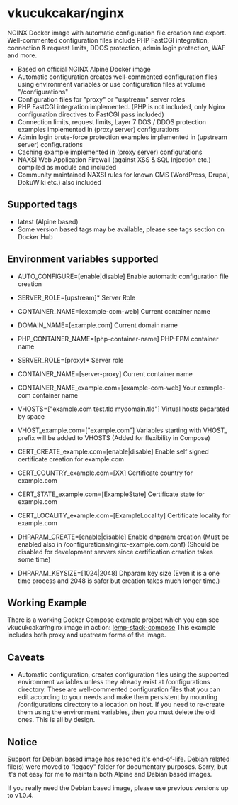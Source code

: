 # vkucukcakar/nginx

NGINX Docker image with automatic configuration file creation and export.
Well-commented configuration files include PHP FastCGI integration, connection & request limits, DDOS protection, admin login protection, WAF and more. 

* Based on official NGINX Alpine Docker image
* Automatic configuration creates well-commented configuration files using environment variables or use configuration files at volume "/configurations"
* Configuration files for "proxy" or "usptream" server roles
* PHP FastCGI integration implemented. (PHP is not included, only Nginx configuration directives to FastCGI pass included)
* Connection limits, request limits, Layer 7 DOS / DDOS protection examples implemented in (proxy server) configurations
* Admin login brute-force protection examples implemented in (upstream server) configurations
* Caching example implemented in (proxy server) configurations
* NAXSI Web Application Firewall (against XSS & SQL Injection etc.) compiled as module and included
* Community maintained NAXSI rules for known CMS (WordPress, Drupal, DokuWiki etc.) also included

## Supported tags

* latest (Alpine based)
* Some version based tags may be available, please see tags section on Docker Hub

## Environment variables supported

* AUTO_CONFIGURE=[enable|disable]
	Enable automatic configuration file creation
	
* SERVER_ROLE=[upstream]*
	Server Role
* CONTAINER_NAME=[example-com-web]
	Current container name
* DOMAIN_NAME=[example.com]
	Current domain name
* PHP_CONTAINER_NAME=[php-container-name]
	PHP-FPM container name

* SERVER_ROLE=[proxy]*
	Server role
* CONTAINER_NAME=[server-proxy]
	Current container name
* CONTAINER_NAME_example.com=[example-com-web]
	Your example-com container name
* VHOSTS=["example.com test.tld mydomain.tld"]
	Virtual hosts separated by space
* VHOST_example.com=["example.com"]
	Variables starting with VHOST_ prefix will be added to VHOSTS (Added for flexibility in Compose)
* CERT_CREATE_example.com=[enable|disable]
	Enable self signed certificate creation for example.com
* CERT_COUNTRY_example.com=[XX]
	Certificate country for example.com
* CERT_STATE_example.com=[ExampleState]
	Certificate state for example.com
* CERT_LOCALITY_example.com=[ExampleLocality]
	Certificate locality for example.com

* DHPARAM_CREATE=[enable|disable]
	Enable dhparam creation (Must be enabled also in /configurations/nginx-example.com.conf) (Should be disabled for development servers since certification creation takes some time)
* DHPARAM_KEYSIZE=[1024|2048]
	Dhparam key size (Even it is a one time process and 2048 is safer but creation takes much longer time.)
	
## Working Example

There is a working Docker Compose example project which you can see vkucukcakar/nginx image in action: [lemp-stack-compose](https://github.com/vkucukcakar/lemp-stack-compose )
This example includes both proxy and upstream forms of the image.

## Caveats

* Automatic configuration, creates configuration files using the supported environment variables 
  unless they already exist at /configurations directory. These are well-commented configuration files
  that you can edit according to your needs and make them persistent by mounting /configurations directory 
  to a location on host. If you need to re-create them using the environment variables, then you must 
  delete the old ones. This is all by design.
  
## Notice

Support for Debian based image has reached it's end-of-life.
Debian related file(s) were moved to "legacy" folder for documentary purposes.
Sorry, but it's not easy for me to maintain both Alpine and Debian based images.

If you really need the Debian based image, please use previous versions up to v1.0.4.
